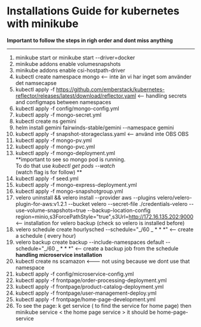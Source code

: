 # Installations Guide for kubernetes with minikube

**Important to follow the steps in righ order and dont miss anything**

---

1.  minikube start or minikube start --driver=docker
2.  minikube addons enable volumesnapshots
3.  minikube addons enable csi-hostpath-driver
4.  kubectl create namespace mongo <-- inte än vi har inget som använder det namsecapse
5.  kubectl apply -f https://github.com/emberstack/kubernetes-reflector/releases/latest/download/reflector.yaml <-- handling secrets and configmaps between namespaces
6.  kubectl apply -f config/mongo-config.yml
7.  kubectl apply -f mongo-secret.yml
8.  kubectl create ns gemini
9.  helm install gemini fairwinds-stable/gemini --namespace gemini
10. kubectl apply -f snapshot-storageclass.yaml <-- använd inte OBS OBS
11. kubectl apply -f mongo-pv.yml
12. kubectl apply -f mongo-pvc.yml
13. kubectl apply -f mongo-deployment.yml
    <br>
    **important to see so mongo pod is running. <br>
    To do that use _kubectl get pods --watch_ <br>
    (watch flag is for follow) **
14. kubectl apply -f seed.yml
15. kubectl apply -f mongo-express-deployment.yml
16. kubectl apply -f mongo-snapshotgroup.yml
17. velero uninstall && velero install --provider aws --plugins velero/velero-plugin-for-aws:v1.2.1 --bucket velero --secret-file ./credentials-velero --use-volume-snapshots=true --backup-location-config region=minio,s3ForcePathStyle="true",s3Url=http://172.16.135.202:9000 <-- installation for velero backup (check so velero is installed before)
18. velero schedule create hourlysched --schedule="_/60 _ \* \* \*" <-- create a schedule ( every hour)
19. velero backup create backup --include-namespaces default --schedule="_/60 _ \* \* \*" <-- create a backup job from the schedule
    **handling microservice installation**
20. kubectl create ns scamazon <--- not using because we dont use that namespace
21. kubectl apply -f config/microservice-config.yml
22. kubectl apply -f frontpage/order-processing-deployment.yml
23. kubectl apply -f frontpage/product-catalog-deployment.yml
24. kubectl apply -f frontpage/user-management-deploy.yml
25. kubectl apply -f frontpage/home-page-development.yml
26. To see the page: k get service ( to find the service for home page) then minikube service < the home page service > it should be home-page-service
